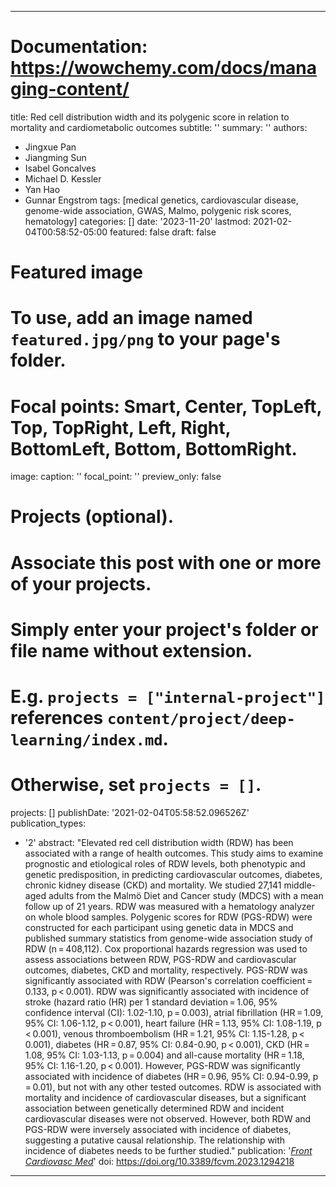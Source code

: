 
---
# Documentation: https://wowchemy.com/docs/managing-content/

title: Red cell distribution width and its polygenic score in relation to mortality and cardiometabolic outcomes
subtitle: ''
summary: ''
authors:
- Jingxue Pan
- Jiangming Sun
- Isabel Goncalves
- Michael D. Kessler
- Yan Hao
- Gunnar Engstrom
tags: [medical genetics, cardiovascular disease, genome-wide association, GWAS, Malmo, polygenic risk scores, hematology]
categories: []
date: '2023-11-20'
lastmod: 2021-02-04T00:58:52-05:00
featured: false
draft: false

# Featured image
# To use, add an image named `featured.jpg/png` to your page's folder.
# Focal points: Smart, Center, TopLeft, Top, TopRight, Left, Right, BottomLeft, Bottom, BottomRight.
image:
  caption: ''
  focal_point: ''
  preview_only: false

# Projects (optional).
#   Associate this post with one or more of your projects.
#   Simply enter your project's folder or file name without extension.
#   E.g. `projects = ["internal-project"]` references `content/project/deep-learning/index.md`.
#   Otherwise, set `projects = []`.
projects: []
publishDate: '2021-02-04T05:58:52.096526Z'
publication_types:
- '2'
abstract: "Elevated red cell distribution width (RDW) has been associated with a range of health outcomes. This study aims to examine prognostic and etiological roles of RDW levels, both phenotypic and genetic predisposition, in predicting cardiovascular outcomes, diabetes, chronic kidney disease (CKD) and mortality. We studied 27,141 middle-aged adults from the Malmö Diet and Cancer study (MDCS) with a mean follow up of 21 years. RDW was measured with a hematology analyzer on whole blood samples. Polygenic scores for RDW (PGS-RDW) were constructed for each participant using genetic data in MDCS and published summary statistics from genome-wide association study of RDW (n = 408,112). Cox proportional hazards regression was used to assess associations between RDW, PGS-RDW and cardiovascular outcomes, diabetes, CKD and mortality, respectively. PGS-RDW was significantly associated with RDW (Pearson's correlation coefficient = 0.133, p < 0.001). RDW was significantly associated with incidence of stroke (hazard ratio (HR) per 1 standard deviation = 1.06, 95% confidence interval (CI): 1.02-1.10, p = 0.003), atrial fibrillation (HR = 1.09, 95% CI: 1.06-1.12, p < 0.001), heart failure (HR = 1.13, 95% CI: 1.08-1.19, p < 0.001), venous thromboembolism (HR = 1.21, 95% CI: 1.15-1.28, p < 0.001), diabetes (HR = 0.87, 95% CI: 0.84-0.90, p < 0.001), CKD (HR = 1.08, 95% CI: 1.03-1.13, p = 0.004) and all-cause mortality (HR = 1.18, 95% CI: 1.16-1.20, p < 0.001). However, PGS-RDW was significantly associated with incidence of diabetes (HR = 0.96, 95% CI: 0.94-0.99, p = 0.01), but not with any other tested outcomes. RDW is associated with mortality and incidence of cardiovascular diseases, but a significant association between genetically determined RDW and incident cardiovascular diseases were not observed. However, both RDW and PGS-RDW were inversely associated with incidence of diabetes, suggesting a putative causal relationship. The relationship with incidence of diabetes needs to be further studied."
publication: '[*Front Cardiovasc Med*](https://www.frontiersin.org/articles/10.3389/fcvm.2023.1294218/full)'
doi: https://doi.org/10.3389/fcvm.2023.1294218
---
